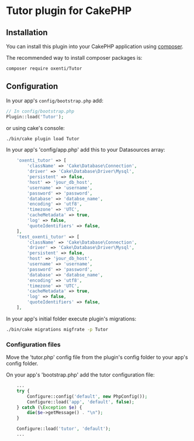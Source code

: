 # Tutor plugin for CakePHP

## Installation

You can install this plugin into your CakePHP application using [composer](http://getcomposer.org).

The recommended way to install composer packages is:

```
composer require oxenti/Tutor
```


## Configuration

In your app's `config/bootstrap.php` add:

```php
// In config/bootstrap.php
Plugin::load('Tutor');
```

or using cake's console:

```sh
./bin/cake plugin load Tutor
```

In your app's 'config/app.php' add this to your Datasources array:

```php
	'oxenti_tutor' => [
        'className' => 'Cake\Database\Connection',
        'driver' => 'Cake\Database\Driver\Mysql',
        'persistent' => false,
        'host' => 'ỳour_db_host',
        'username' => 'username',
        'password' => 'password',
        'database' => 'databse_name',
        'encoding' => 'utf8',
        'timezone' => 'UTC',
        'cacheMetadata' => true,
        'log' => false,
        'quoteIdentifiers' => false,
    ],
    'test_oxenti_tutor' => [
        'className' => 'Cake\Database\Connection',
        'driver' => 'Cake\Database\Driver\Mysql',
        'persistent' => false,
        'host' => 'ỳour_db_host',
        'username' => 'username',
        'password' => 'password',
        'database' => 'databse_name',
        'encoding' => 'utf8',
        'timezone' => 'UTC',
        'cacheMetadata' => true,
        'log' => false,
        'quoteIdentifiers' => false,
    ],
```
In your app's initial folder execute plugin's migrations:

```sh
./bin/cake migrations migfrate -p Tutor
```

### Configuration files
Move the 'tutor.php' config file from the plugin's config folder to your app's config folder.

On your app's 'bootstrap.php' add the tutor configuration file:
```php
    ...
    try {
        Configure::config('default', new PhpConfig());
        Configure::load('app', 'default', false);
    } catch (\Exception $e) {
        die($e->getMessage() . "\n");
    }

    Configure::load('tutor', 'default');
    ...
```
